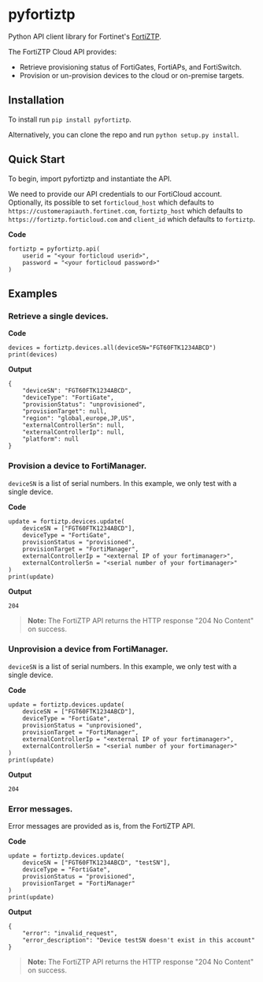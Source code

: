 # pyfortiztp
Python API client library for Fortinet's [FortiZTP](https://fortiztp.forticloud.com).

The FortiZTP Cloud API provides:
 - Retrieve provisioning status of FortiGates, FortiAPs, and FortiSwitch.
 - Provision or un-provision devices to the cloud or on-premise targets.

## Installation
To install run `pip install pyfortiztp`.

Alternatively, you can clone the repo and run `python setup.py install`.

## Quick Start
To begin, import pyfortiztp and instantiate the API.

We need to provide our API credentials to our FortiCloud account. Optionally, its possible to set `forticloud_host` which defaults to `https://customerapiauth.fortinet.com`, `fortiztp_host` which defaults to `https://fortiztp.forticloud.com` and `client_id` which defaults to `fortiztp`.

**Code**
```
fortiztp = pyfortiztp.api(
    userid = "<your forticloud userid>",
    password = "<your forticloud password>"
)
```

## Examples
### Retrieve a single devices.
**Code**
```
devices = fortiztp.devices.all(deviceSN="FGT60FTK1234ABCD")
print(devices)
```

**Output**
```
{
    "deviceSN": "FGT60FTK1234ABCD",
    "deviceType": "FortiGate",
    "provisionStatus": "unprovisioned",
    "provisionTarget": null,
    "region": "global,europe,JP,US",
    "externalControllerSn": null,
    "externalControllerIp": null,
    "platform": null
}
```

### Provision a device to FortiManager.
`deviceSN` is a list of serial numbers. In this example, we only test with a single device.

**Code**
```
update = fortiztp.devices.update(
    deviceSN = ["FGT60FTK1234ABCD"],
    deviceType = "FortiGate",
    provisionStatus = "provisioned",
    provisionTarget = "FortiManager",
    externalControllerIp = "<external IP of your fortimanager>",
    externalControllerSn = "<serial number of your fortimanager>"
)
print(update)
```

**Output**
```
204
```

> **Note:** The FortiZTP API returns the HTTP response "204 No Content" on success.

### Unprovision a device from FortiManager.
`deviceSN` is a list of serial numbers. In this example, we only test with a single device.

**Code**
```
update = fortiztp.devices.update(
    deviceSN = ["FGT60FTK1234ABCD"],
    deviceType = "FortiGate",
    provisionStatus = "unprovisioned",
    provisionTarget = "FortiManager",
    externalControllerIp = "<external IP of your fortimanager>",
    externalControllerSn = "<serial number of your fortimanager>"
)
print(update)
```

**Output**
```
204
```

### Error messages.
Error messages are provided as is, from the FortiZTP API.

**Code**
```
update = fortiztp.devices.update(
    deviceSN = ["FGT60FTK1234ABCD", "testSN"],
    deviceType = "FortiGate",
    provisionStatus = "provisioned",
    provisionTarget = "FortiManager"
)
print(update)
```

**Output**
```
{
    "error": "invalid_request",
    "error_description": "Device testSN doesn't exist in this account"
}
```

> **Note:** The FortiZTP API returns the HTTP response "204 No Content" on success.